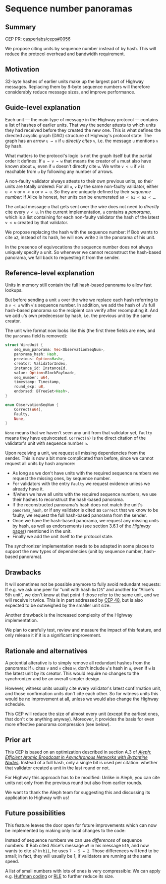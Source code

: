 # Sequence number panoramas

## Summary

[summary]: #summary

CEP PR: [casperlabs/ceps#0056](https://github.com/casperlabs/ceps/pull/0056)

We propose citing units by sequence number instead of by hash.
This will reduce the protocol overhead and bandwidth requirement.


## Motivation

[motivation]: #motivation

32-byte hashes of earlier units make up the largest part of Highway messages.
Replacing them by 8-byte sequence numbers will therefore considerably reduce message sizes,
and improve performance.


## Guide-level explanation

[guide-level-explanation]: #guide-level-explanation

Each unit — the main type of message in the Highway protocol — contains a list of hashes of earlier units.
That way the sender attests to which units they had received before they created the new one.
This is what defines the directed acyclic graph (DAG) structure of Highway's protocol state:
The graph has an arrow `u → v` if `u` _directly cites_ `v`, i.e. the message `u` mentions `v` by hash.

What matters to the protocol's logic is not the graph itself but the partial order it defines:
If `u → v → w` that means the creator of `u` must also have known about `w`, even if `u` doesn't directly cite `w`.
We write `v < u` if `v` is reachable from `u` by following any number of arrows.

A non-faulty validator always attests to their own previous units, so their units are totally ordered:
For all `u`, `v` by the same non-faulty validator, either `u < v` or `v < u` or `v = u`.
So they are uniquely defined by their _sequence number_:
If Alice is honest, her units can be enumerated `a0 < a1 < a2 < …`.

The actual message `u` that gets sent over the wire does not need to _directly_ cite every `v < u`.
In the current implementation, `u` contains a _panorama_, which is a list containing for each non-faulty validator the hash of the latest `v < u` created by that validator.

We propose replacing the hash with the sequence number:
If Bob wants to cite `a2`, instead of its hash, he will now write `2` in the panorama of his unit.

In the presence of equivocations the sequence number does not always uniquely specify a unit.
So whenever we cannot reconstruct the hash-based panorama, we fall back to requesting it from the sender.

[Panorama]: https://github.com/casper-network/casper-node/blob/b56c29cc97e86ead8d36dfdb2d41a8ecb1dffce9/node/src/components/consensus/highway_core/state/panorama.rs#L25


## Reference-level explanation

[reference-level-explanation]: #reference-level-explanation

Units in memory still contain the full hash-based panorama to allow fast lookups.

But before sending a unit `u` over the wire we replace each hash referring to a `v < u` with `v`'s sequence number.
In addition, we add the hash of `u`'s full hash-based panorama so the recipient can verify after recomputing it.
And we add `u`'s own predecessor by hash, i.e. the previous unit by the same creator.

The unit wire format now looks like this (the first three fields are new, and the `panorama` field is removed):

```rust
struct WireUnit {
    seq_num_panorama: Vec<ObservationSeqNum>,
    panorama_hash: Hash,
    previous: Option<Hash>,
    creator: ValidatorIndex,
    instance_id: InstanceId,
    value: Option<BlockPayload>,
    seq_number: u64,
    timestamp: Timestamp,
    round_exp: u8,
    endorsed: BTreeSet<Hash>,
}

enum ObservationSeqNum {
    Correct(u64),
    Faulty,
    None,
}
```

`None` means that we haven't seen any unit from that validator yet, `Faulty` means they have equivocated.
`Correct(n)` is the direct citation of the validator's unit with sequence number `n`.

Upon receiving a unit, we request all missing dependencies from the sender.
This is now a bit more complicated than before, since we cannot request all units by hash anymore:

* As long as we don't have units with the required sequence numbers we request the missing ones, by sequence number.
* For validators with the entry `Faulty` we request evidence unless we already have it.
* If/when we have all units with the required sequence numbers, we use their hashes to reconstruct the hash-based panorama.
* If the reconstructed panorama's hash does not match the unit's `panorama_hash`, or if any validator is cited as `Correct` that we know to be faulty, we request the full hash-based panorama from the sender.
* Once we have the hash-based panorama, we request any missing units by hash, as well as endorsements (see section 3.6.1 of the [_Highway_ paper][Highway]) mentioned in the unit.
* Finally we add the unit itself to the protocol state.

The synchronizer implementation needs to be adapted in some places to support the new types of dependencies (unit by sequence number, hash-based panorama).

[Highway]: https://github.com/CasperLabs/highway/releases/tag/v2.0.2


## Drawbacks

[drawbacks]: #drawbacks

It will sometimes not be possible anymore to fully avoid redundant requests:
If e.g. we ask one peer for "unit with hash `0x123`" and another for "Alice's 5th unit", we don't know at that point if those refer to the same unit, and we will receive it twice.
This is in part addressed by [CEP 48][CEP48], but is also expected to be outweighed by the smaller unit size.

Another drawback is the increased complexity of the Highway implementation.

We plan to carefully test, review and measure the impact of this feature, and only release it if it is a significant improvement.

[CEP48]: https://github.com/casperlabs/ceps/pull/0048


## Rationale and alternatives

[rationale-and-alternatives]: #rationale-and-alternatives

A potential alterative is to simply remove all redundant hashes from the panorama:
If `u` cites `v` and `v` cites `w`, don't include `w`'s hash in `u`, even if `w` is the latest unit by its creator.
This would require no changes to the synchronizer and be an overall simpler design.

However, witness units usually cite every validator's latest confirmation unit, and those confirmation units don't cite each other.
So for witness units this would be no improvement at all, unless we would also change the Highway schedule.

This CEP will reduce the size of almost every unit (except the earliest ones, that don't cite anything anyway).
Moreover, it provides the basis for even more effective panorama compression (see below).


## Prior art

[prior-art]: #prior-art

This CEP is based on an optimization described in section A.3 of [_Aleph: Efficient Atomic Broadcast in Asynchronous Networks with Byzantine Nodes_][Aleph].
Instead of a full hash, only a single bit is used per citation: whether that validator created a unit in the last round or not.

For Highway this approach has to be modified: Unlike in Aleph, you can cite units not only from the previous round but also from earlier rounds.

We want to thank the Aleph team for suggesting this and discussing its application to Highway with us!

[Aleph]: https://arxiv.org/pdf/1908.05156.pdf


## Future possibilities

[future-possibilities]: #future-possibilities

This feature leaves the door open for future improvements which can now be implemented by making only local changes to the code:

Instead of sequence numbers we can use _differences_ of sequence numbers:
If Bob cited Alice's message `a5` in his message `b10`, and now wants to cite `a7` in `b11`, he uses `7 - 5 = 2`.
Those differences will tend to be small; in fact, they will usually be 1, if validators are running at the same speed.

A list of small numbers with lots of ones is very compressible:
We can apply e.g. [Huffman coding][Huffman] or [RLE][RLE] to further reduce its size.

[Huffman]: https://en.wikipedia.org/wiki/Huffman_coding
[RLE]: https://en.wikipedia.org/wiki/Run-length_encoding
